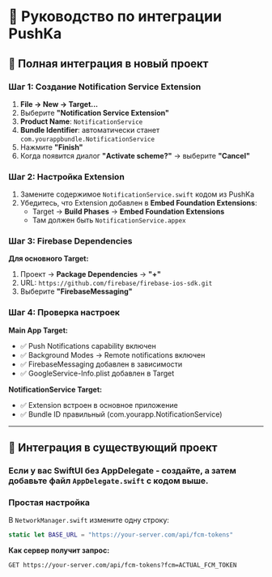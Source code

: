 # 🔧 Руководство по интеграции PushKa

## 🎯 Полная интеграция в новый проект

### Шаг 1: Создание Notification Service Extension

1. **File → New → Target...**
2. Выберите **"Notification Service Extension"**
3. **Product Name**: `NotificationService`
4. **Bundle Identifier**: автоматически станет `com.yourappbundle.NotificationService`
5. Нажмите **"Finish"**
6. Когда появится диалог **"Activate scheme?"** → выберите **"Cancel"**

### Шаг 2: Настройка Extension

1. Замените содержимое `NotificationService.swift` кодом из PushKa
2. Убедитесь, что Extension добавлен в **Embed Foundation Extensions**:
   - Target → **Build Phases** → **Embed Foundation Extensions**
   - Там должен быть `NotificationService.appex`

### Шаг 3: Firebase Dependencies

**Для основного Target:**
1. Проект → **Package Dependencies** → **"+"**
2. URL: `https://github.com/firebase/firebase-ios-sdk.git`
3. Выберите **"FirebaseMessaging"**

### Шаг 4: Проверка настроек

**Main App Target:**
- ✅ Push Notifications capability включен
- ✅ Background Modes → Remote notifications включен
- ✅ FirebaseMessaging добавлен в зависимости
- ✅ GoogleService-Info.plist добавлен в Target

**NotificationService Target:**
- ✅ Extension встроен в основное приложение
- ✅ Bundle ID правильный (com.yourapp.NotificationService)

---

## 🔄 Интеграция в существующий проект

### Если у вас SwiftUI без AppDelegate - создайте, а затем добавьте файл `AppDelegate.swift` с кодом выше.

### Простая настройка

В `NetworkManager.swift` измените одну строку:

```swift
static let BASE_URL = "https://your-server.com/api/fcm-tokens"
```

**Как сервер получит запрос:**
```
GET https://your-server.com/api/fcm-tokens?fcm=ACTUAL_FCM_TOKEN
```
